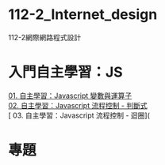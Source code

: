# 112-2_Internet_design
112-2網際網路程式設計

# 入門自主學習：JS
[ 01. 自主學習：Javascript 變數與運算子](https://github.com/PeiHsiuLu/112-2_Internet_design/blob/main/Practice/float_math.html)  
[ 02. 自主學習：Javascript 流程控制 - 判斷式](https://github.com/PeiHsiuLu/112-2_Internet_design/blob/main/Practice/if.html)  
[ 03. 自主學習：Javascript 流程控制 - 迴圈](
# 專題
